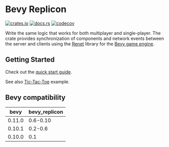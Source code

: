 # Bevy Replicon

[![crates.io](https://img.shields.io/crates/v/bevy_replicon)](https://crates.io/crates/bevy_replicon)
[![docs.rs](https://docs.rs/bevy_replicon/badge.svg)](https://docs.rs/bevy_replicon)
[![codecov](https://codecov.io/gh/lifescapegame/bevy_replicon/branch/master/graph/badge.svg?token=N1G28NQB1L)](https://codecov.io/gh/lifescapegame/bevy_replicon)

Write the same logic that works for both multiplayer and single-player. The crate provides synchronization of components and network events between the server and clients using the [Renet](https://github.com/lucaspoffo/renet) library for the [Bevy game engine](https://bevyengine.org).

## Getting Started

Check out the [quick start guide](https://docs.rs/bevy_replicon/latest/bevy_replicon).

See also [Tic-Tac-Toe](https://github.com/lifescapegame/bevy_replicon/tree/master/examples/tic_tac_toe.rs) example.


## Bevy compatibility

| bevy   | bevy_replicon |
|--------|---------------|
| 0.11.0 | 0.6-0.10      |
| 0.10.1 | 0.2-0.6       |
| 0.10.0 | 0.1           |
